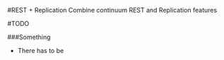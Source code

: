 #REST + Replication
Combine continuum REST and Replication features 

#TODO

###Something
 - There has to be
